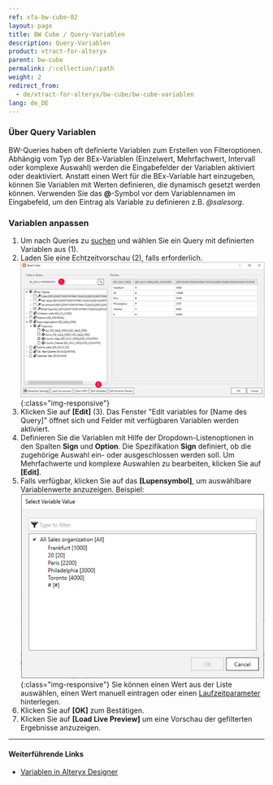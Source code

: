```yaml
---
ref: xfa-bw-cube-02
layout: page
title: BW Cube / Query-Variablen
description: Query-Variablen
product: xtract-for-alteryx
parent: bw-cube
permalink: /:collection/:path
weight: 2
redirect_from:
  - de/xtract-for-alteryx/bw-cube/bw-cube-variablen
lang: de_DE
---
```


### Über Query Variablen
BW-Queries haben oft definierte Variablen zum Erstellen von Filteroptionen. Abhängig vom Typ der BEx-Variablen (Einzelwert, Mehrfachwert, Intervall oder komplexe Auswahl) werden die Eingabefelder der Variablen aktiviert oder deaktiviert.
Anstatt einen Wert für die BEx-Variable hart einzugeben, können Sie Variablen mit Werten definieren, die dynamisch gesetzt werden können.
Verwenden Sie das **@**-Symbol vor dem Variablennamen im Eingabefeld, um den Eintrag als Variable zu definieren z.B.  *@salesorg*. 

### Variablen anpassen
1. Um nach Queries zu [suchen](./eine-bw-cube-quelle-definieren) und wählen Sie ein Query mit definierten Variablen aus (1).
2. Laden Sie eine Echtzeitvorschau (2), falls erforderlich. 
![Edit Variables Button](/img/content/xfa/xfa_variables.png){:class="img-responsive"}
3. Klicken Sie auf **[Edit]** (3). Das Fenster "Edit variables for [Name des Query]" öffnet sich und Felder mit verfügbaren Variablen werden aktiviert.
4. Definieren Sie die Variablen mit Hilfe der Dropdown-Listenoptionen in den Spalten **Sign** und **Option**. 
Die Spezifikation **Sign** definiert, ob die zugehörige Auswahl ein- oder ausgeschlossen werden soll.
Um Mehrfachwerte und komplexe Auswahlen zu bearbeiten, klicken Sie auf **[Edit]**.
5. Falls verfügbar, klicken Sie auf das **[Lupensymbol]**, um auswählbare Variablenwerte anzuzeigen. Beispiel:<br>
![Edit Variables](/img/content/xfa/xfa_query_var.png){:class="img-responsive"}
Sie können einen Wert aus der Liste auswählen, einen Wert manuell eintragen oder einen [Laufzeitparameter](./edit-runtime-parameters) hinterlegen.
6. Klicken Sie auf **[OK]** zum Bestätigen. 
7. Klicken Sie auf **[Load Live Preview]** um eine Vorschau der gefilterten Ergebnisse anzuzeigen.


*****
#### Weiterführende Links
- [Variablen in Alteryx Designer](https://help.alteryx.com/10.6/Reference/Variables.htm)

